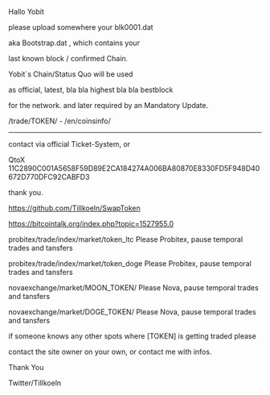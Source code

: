 Hallo Yobit 

please upload somewhere your blk0001.dat

aka Bootstrap.dat ,  which contains your 

last known block / confirmed Chain. 


Yobit`s Chain/Status Quo will be used 

as official, latest, bla bla highest bla bla bestblock 

for the network. and later required by an Mandatory Update.

/trade/TOKEN/  -   /en/coinsinfo/

-----------------------------------------------------------

contact via official Ticket-System, or 

QtoX  11C2890C001A5658F59D89E2CA184274A006BA80870E8330FD5F948D40672D770DFC92CABFD3 

thank you.


https://github.com/Tillkoeln/SwapToken

https://bitcointalk.org/index.php?topic=1527955.0


probitex/trade/index/market/token_ltc     Please Probitex, pause temporal trades and tansfers

probitex/trade/index/market/token_doge    Please Probitex, pause temporal trades and tansfers

novaexchange/market/MOON_TOKEN/      Please Nova, pause temporal trades and tansfers

novaexchange/market/DOGE_TOKEN/      Please Nova, pause temporal trades and tansfers




if someone knows any other spots where [TOKEN] is getting traded  please

contact the site owner on your own, or contact me with infos. 

Thank You



Twitter/Tillkoeln
